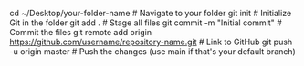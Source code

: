 cd ~/Desktop/your-folder-name  # Navigate to your folder
git init  # Initialize Git in the folder
git add .  # Stage all files
git commit -m "Initial commit"  # Commit the files
git remote add origin https://github.com/username/repository-name.git  # Link to GitHub
git push -u origin master  # Push the changes (use main if that's your default branch)

